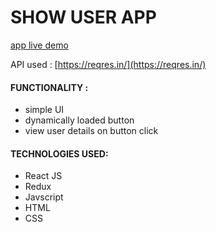 # SHOW USER APP

[app live demo](https://simple-api-request-app.vercel.app/)

API used : [https://reqres.in/](https://reqres.in/)

#### FUNCTIONALITY :

- simple UI
- dynamically loaded button
- view user details on button click

#### TECHNOLOGIES USED:

- React JS
- Redux
- Javscript
- HTML
- CSS
